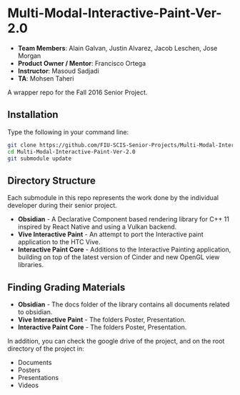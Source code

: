 # Multi-Modal-Interactive-Paint-Ver-2.0

- **Team Members**: Alain Galvan, Justin Alvarez, Jacob Leschen, Jose Morgan
- **Product Owner / Mentor**: Francisco Ortega
- **Instructor**: Masoud Sadjadi
- **TA**: Mohsen Taheri

A wrapper repo for the Fall 2016 Senior Project.

## Installation

Type the following in your command line:

```bash
git clone https://github.com/FIU-SCIS-Senior-Projects/Multi-Modal-Interactive-Paint-Ver-2.0.git
cd Multi-Modal-Interactive-Paint-Ver-2.0
git submodule update
```

## Directory Structure

Each submodule in this repo represents the work done by the individual developer during their senior project. 

- **Obsidian** - A Declarative Component based rendering library for C++ 11 inspired by React Native and using a Vulkan backend.
- **Vive Interactive Paint** - An attempt to port the Interactive paint application to the HTC Vive.
- **Interactive Paint Core** - Additions to the Interactive Painting application, building on top of the latest version of Cinder and new OpenGL view libraries. 

## Finding Grading Materials

- **Obsidian** - The docs folder of the library contains all documents related to obsidian.
- **Vive Interactive Paint** - The folders Poster, Presentation.
- **Interactive Paint Core** - The folders Poster, Presentation.

In addition, you can check the google drive of the project, and on the root directory of the project in:

- Documents
- Posters
- Presentations
- Videos

